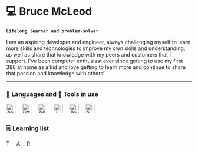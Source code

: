 # 💻 Bruce McLeod

**`Lifelong learner and problem-solver`**

I am an aspiring developer and engineer, always challenging myself to learn more skills and technologies to improve my own skills and understanding, as well as share that knowledge with my peers and customers that I support.
I've been computer enthusiast ever since getting to use my first 386 at home as a kid and love getting to learn more and continue to share that passion and knowledge with others!

---

### 💬 Languages and 🔧 Tools in use

<img align="left" alt="Git" width="25px" style="padding-right:15px;" src="https://cdn.jsdelivr.net/gh/devicons/devicon/icons/git/git-original.svg" />
<img align="left" alt="HTML" width="25px" style="padding-right:15px;" src="https://cdn.jsdelivr.net/gh/devicons/devicon/icons/html5/html5-plain.svg" />
<img align="left" alt="CSS" width="25px" style="padding-right:15px;" src="https://cdn.jsdelivr.net/gh/devicons/devicon/icons/css3/css3-plain.svg" />
<img align="left" alt="JavaScript" width="25px" style="padding-right:15px;" src="https://cdn.jsdelivr.net/gh/devicons/devicon/icons/javascript/javascript-plain.svg" />
<img align="left" alt="GitHub" width="25px" style="padding-right:15px;" src="https://cdn.jsdelivr.net/gh/devicons/devicon/icons/github/github-original.svg" />
<img align="left" alt="Bash" width="25px" style="padding-right:15px;" src="https://cdn.jsdelivr.net/gh/devicons/devicon/icons/bash/bash-original.svg" />
<br />

#

### 🗒 Learning list

<img align="left" alt="TypeScript" width="15px" style="padding-right:10px;" src="https://cdn.jsdelivr.net/gh/devicons/devicon/icons/typescript/typescript-plain.svg" />
<img align="left" alt="Angular" width="15px" style="padding-right:10px;" src="https://cdn.jsdelivr.net/gh/devicons/devicon/icons/angularjs/angularjs-plain.svg" />
<img align="left" alt="React" width="15px" style="padding-right:10px;" src="https://cdn.jsdelivr.net/gh/devicons/devicon/icons/react/react-original.svg" />
<br />

#


